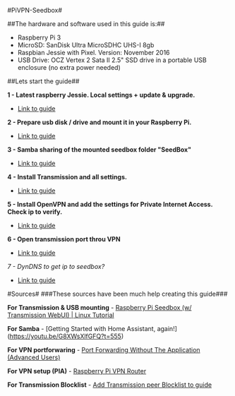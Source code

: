 #PiVPN-Seedbox#

##The hardware and software used in this guide is:##
   * Raspberry Pi 3
   * MicroSD: SanDisk Ultra MicroSDHC UHS-I 8gb 
   * Raspbian Jessie with Pixel. Version: November 2016
   * USB Drive: OCZ Vertex 2 Sata II 2.5" SSD drive in a portable USB enclosure (no extra power needed)

##Lets start the guide##

**1 - Latest raspberry Jessie. Local settings + update & upgrade.**
   * [Link to guide](https://github.com/mcfrojd/PiVPN-Seedbox/blob/master/Part_1_LatestRaspbianJessie.md)

**2 - Prepare usb disk / drive and mount it in your Raspberry Pi.**
   * [Link to guide](https://github.com/mcfrojd/PiVPN-Seedbox/blob/master/Part_2_MountUSBDrive.md)

**3 - Samba sharing of the mounted seedbox folder "SeedBox"**
   * [Link to guide](https://github.com/mcfrojd/PiVPN-Seedbox/blob/master/Part_3_share_folders_with_samba.md)

**4 - Install Transmission and all settings.**
   * [Link to guide](https://github.com/mcfrojd/PiVPN-Seedbox/blob/master/Part_4_transmission-daemon.md)

**5 - Install OpenVPN and add the settings for Private Internet Access. Check ip to verify.**
   * [Link to guide](https://github.com/mcfrojd/PiVPN-Seedbox/blob/master/Part_5_raspberry-pi-vpn-router.md)

**6 - Open transmission port throu VPN**
   * [Link to guide](https://github.com/mcfrojd/PiVPN-Seedbox/blob/master/Part_6_open_port_on_vpn.md)

*7 - DynDNS to get ip to seedbox?*
   * [Link to guide](https://#)

#Sources#
###These sources have been much help creating this guide###

**For Transmission & USB mounting** -  [Raspberry Pi Seedbox (w/ Transmission WebUI) | Linux Tutorial](https://www.youtube.com/watch?v=flhGmgbAqZA&t=346s)

**For Samba** - [Getting Started with Home Assistant, again!] (https://youtu.be/G8XWsXlfGFQ?t=555)

**For VPN portforwaring** -  [Port Forwarding Without The Application (Advanced Users)](https://www.privateinternetaccess.com/forum/discussion/180/port-forwarding-without-the-application-advanced-users/p13)

**For VPN setup (PIA)** - [Raspberry Pi VPN Router](https://gist.github.com/superjamie/ac55b6d2c080582a3e64)

**For Transmission Blocklist** - [Add Transmission peer Blocklist to guide](https://github.com/drduh/macOS-Security-and-Privacy-Guide/issues/91)

